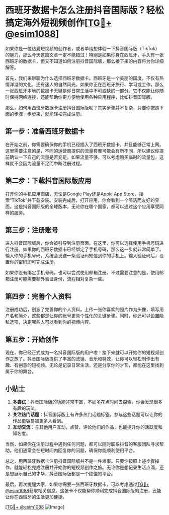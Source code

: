 # 西班牙数据卡怎么注册抖音国际版？轻松搞定海外短视频创作[[TG💪+ @esim1088](https://t.me/s/esim1088)]

如果你是一位热爱短视频的创作者，或者单纯想体验一下抖音国际版（TikTok）的魅力，那么今天这篇文章一定不能错过！特别是如果你身在西班牙，手头有一张西班牙的数据卡，但又不知道如何注册抖音国际版，那么接下来的内容将为你详细解答。

首先，我们来聊聊为什么选择西班牙数据卡。西班牙是一个美丽的国度，不仅有热情洋溢的文化，还有迷人的自然风光。如果你正在西班牙旅行、学习或工作，那么一张西班牙本地的数据卡无疑是你日常生活中不可或缺的一部分。它不仅能让你随时保持网络连接，还能帮助你更方便地使用各种应用程序，比如抖音国际版。

那么，如何用西班牙数据卡注册抖音国际版呢？其实步骤并不复杂，只要你按照下面的步骤一步步来，就能轻松完成注册。

## 第一步：准备西班牙数据卡

在开始之前，你需要确保你的手机已经插入了西班牙数据卡，并且能够正常上网。这里需要注意的是，不同的运营商提供的流量套餐可能会有所不同，所以建议你提前确认一下自己的流量是否充足。如果流量不够，可以考虑购买临时的流量包，这样就不会因为流量不足而中断注册过程。

## 第二步：下载抖音国际版应用

打开你的手机应用商店，无论是Google Play还是Apple App Store，搜索“TikTok”并下载安装。安装完成后，打开应用，你会看到一个简洁而友好的界面。这是抖音国际版的全球版本，无论你在哪个国家，都可以通过这个应用享受同样的服务。

## 第三步：注册账号

进入抖音国际版后，你会被引导到注册页面。在这里，你可以选择使用手机号码进行注册。如果你的西班牙数据卡已经绑定了手机号码，那么这一步就非常简单了。输入你的手机号码，系统会发送一条验证码短信到你的手机上。输入验证码后，设置你的密码即可完成注册。

如果你没有绑定手机号码，也可以尝试使用邮箱注册。不过需要注意的是，使用邮箱注册可能需要额外验证身份，流程相对复杂一些。

## 第四步：完善个人资料

注册成功后，别忘了完善你的个人资料。上传一张你喜欢的照片作为头像，填写用户名和简介，这些都是让你的账号更具个性化的关键步骤。同时，你还可以设置隐私选项，决定哪些人可以看到你的视频内容。

## 第五步：开始创作

现在，你已经正式成为一名抖音国际版的用户啦！接下来就可以开始你的短视频创作之旅了。抖音国际版提供了丰富的滤镜、音乐和特效，让你可以轻松制作出有趣、有创意的短视频。无论是记录日常生活，还是分享你的才艺，都能在这里找到属于你的舞台。

## 小贴士

1. **多尝试**：抖音国际版的功能非常丰富，不妨多花点时间去探索，你会发现很多有趣的玩法。
2. **关注热门话题**：抖音国际版上有许多热门话题标签，参与这些话题可以让你的作品更容易被更多人看到。
3. **互动交流**：与其他用户互动，点赞、评论他们的作品，也能提升你的活跃度和知名度。

当然，如果你在注册过程中遇到任何问题，都可以随时联系抖音的客服团队寻求帮助。他们通常会在短时间内回复你的问题，确保你能顺利使用平台。

总之，用西班牙数据卡注册抖音国际版并不是一件难事。只要你按照上述步骤操作，就能轻松完成注册并开始你的短视频创作之旅。无论你是想记录生活点滴，还是想展示自己的才华，抖音国际版都是一个绝佳的平台。

最后，再次提醒大家，如果你需要一张西班牙数据卡，可以考虑通过[TG💪+ @esim1088](https://t.me/s/esim1088)获取相关信息。这张卡不仅能帮你顺利完成抖音国际版的注册，还能让你在西班牙的生活更加便捷。

[[TG💪+ @esim1088](https://t.me/s/esim1088) ![Image](https://i.postimg.cc/4NQfJmqS/Snipaste-2025-05-13-00-14-12.png)]